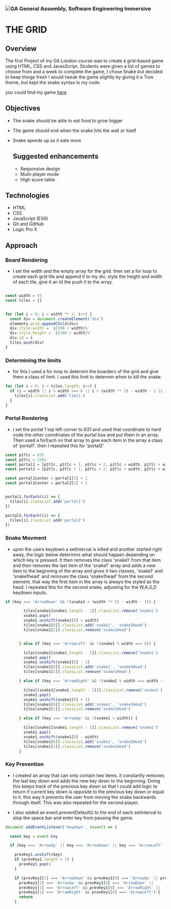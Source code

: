### ![GA](https://cloud.githubusercontent.com/assets/40461/8183776/469f976e-1432-11e5-8199-6ac91363302b.png) General Assembly, Software Engineering Immersive


# THE GRID 

## Overview 

The first Project of my GA London course was to create a grid-based game using HTML, CSS and JavasScript. Students were given a list of games to choose from and a week to complete the game, I chose Snake but decided to keep things fresh I would tweak the game slightly by giving it a Tron theme, but kept the snake syntax in my code.  

you could find my game [here](https://bradb345.github.io/project-1/)

## Objectives

* The snake should be able to eat food to grow bigger
* The game should end when the snake hits the wall or itself
* Snake speeds up as it eats more

  ## Suggested enhancements

  * Responsive design
  * Multi-player mode
  * High score table


## Technologies

- HTML
- CSS
- JavaScript (ES6)
- Git and GitHub
- Logic Pro X


## Approach

### Board Rendering

- I set the width and the empty array for the grid. then set a for loop to create each grid tile and append it to my div, style the height and width of each tile, give it an Id the push it to the array.

```js

const width = 55
const tiles = []


for (let i = 0; i < width ** 2; i++) {
  const div = document.createElement('div')
  elements.grid.appendChild(div)
  div.style.width = `${100 / width}%`
  div.style.height = `${100 / width}%`
  div.id = i
  tiles.push(div)
}

```

### Determining the limits 

- for this I used a for loop to determin the boarders of the grid and give them a class of limit. I used this limit to determin when to kill the snake.

```js 
for (let i = 0; i < tiles.length; i++) {
  if (i < width || i % width === 0 || i > (width ** 2) - width - 1 || i % width === width - 1) {
    tiles[i].classList.add('limit')
  }
}
```

### Portal Rendering

- I set the portal 1 top left corner to 631 and used that coordinate to hard code the other coordinates of the portal box and put them in an array. Then used a forEach on that array to give each item in the array a class of 'portal1'. then I repeated this for 'portal2'

```js
const p1tlc = 631
const p2tlc = 2281
const portal1 = [p1tlc, p1tlc + 1, p1tlc + 2, p1tlc + width, p1tlc + width + 2, p1tlc + width * 2, p1tlc + width * 2 + 1, p1tlc + width * 2 + 2]
const portal2 = [p2tlc, p2tlc + 1, p2tlc + 2, p2tlc + width, p2tlc + width + 2, p2tlc + width * 2, p2tlc + width * 2 + 1, p2tlc + width * 2 + 2]

const portal1Center = portal1[3] + 1
const portal2Center = portal2[3] + 1


portal1.forEach((i) => {
  tiles[i].classList.add('portal1')
})

portal2.forEach((i) => {
  tiles[i].classList.add('portal2')
})

```

### Snake Movment

- upon the users keydown a setInterval is killed and another started right away, the logic below determins what should happen depending on which key is pressed. It then removes the class 'snake1' from that item and then removes the last item of the 'snake1' array and adds a new item to the beginning of the array and gives it two classes, 'snake1' and 'snake1head' and removes the class 'snake1head' from the second element, that way the first item in the array is always the styled as the head. I repeated this for the second snake, adjusting for the W,A,S,D keydown inputs.

```js
if (key === 'ArrowDown' && !(snake1 > (width ** 2) - width - 1)) {

        tiles[snake1[snake1.length - 1]].classList.remove('snake1')
        snake1.pop()
        snake1.unshift(snake1[0] + width)
        tiles[snake1[0]].classList.add('snake1', 'snake1Head')
        tiles[snake1[1]].classList.remove('snake1Head')


      } else if (key === 'ArrowLeft' && !(snake1 % width === 0)) {

        tiles[snake1[snake1.length - 1]].classList.remove('snake1')
        snake1.pop()
        snake1.unshift(snake1[0] - 1)
        tiles[snake1[0]].classList.add('snake1', 'snake1Head')
        tiles[snake1[1]].classList.remove('snake1Head')

      } else if (key === 'ArrowRight' && !(snake1 % width === width - 1)) {

        tiles[(snake1[snake1.length - 1])].classList.remove('snake1')
        snake1.pop()
        snake1.unshift(snake1[0] + 1)
        tiles[snake1[0]].classList.add('snake1', 'snake1Head')
        tiles[snake1[1]].classList.remove('snake1Head')

      } else if (key === 'ArrowUp' && !(snake1 < width)) {

        tiles[snake1[snake1.length - 1]].classList.remove('snake1')
        snake1.pop()
        snake1.unshift(snake1[0] - width)
        tiles[snake1[0]].classList.add('snake1', 'snake1Head')
        tiles[snake1[1]].classList.remove('snake1Head')
      }
```

### Key Prevention

- I created an array that can only contain two items. it constantly removes the last key down and adds the new key down to the beginning. Doing this keeps track of the previous key down so that I could add logic to return if current key down is opposite to the previous key down or equal to it. this way it prevents the user from moving the snake backwards through itself. This was also repeated for the second player. 

- I also added an event.preventDefault() to the end of each setInterval to stop the space bar and enter key from pausing the game. 

```js
document.addEventListener('keydown', (event) => {

  const key = event.key

  if (key === 'ArrowUp' || key === 'ArrowDown' || key === 'ArrowLeft' || key === 'ArrowRight') {

    prevKey1.unshift(key)
    if (prevKey1.length > 2) {
      prevKey1.pop()
    }

    if (prevKey1[1] === 'ArrowDown' && prevKey1[0] === 'ArrowUp' || prevKey1[0] === prevKey1[1] ||
      prevKey1[1] === 'ArrowUp' && prevKey1[0] === 'ArrowDown' ||
      prevKey1[1] === 'ArrowLeft' && prevKey1[0] === 'ArrowRight' ||
      prevKey1[1] === 'ArrowRight' && prevKey1[0] === 'ArrowLeft') {
      return
    }
```





